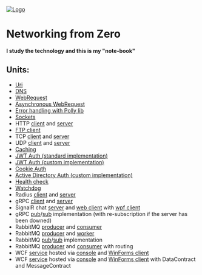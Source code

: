 [![Logo](https://raw.githubusercontent.com/verloka/Networking/master/merch/logo.jpg)](https://github.com/verloka/Networking)

# Networking from Zero
**I study the technology and this is my "note-book"**

## Units:
  - [Uri](https://github.com/verloka/Networking/tree/master/src/URITest/URITest)
  - [DNS](https://github.com/verloka/Networking/tree/master/src/DNSTest/DNSTest)
  - [WebRequest](https://github.com/verloka/Networking/tree/master/src/WebRequestTest/WebRequestTest)
  - [Asynchronous WebRequest](https://github.com/verloka/Networking/tree/master/src/ErrorHandling/ErrorHandling/AsyncRequest.cs)
  - [Error handling with Polly lib](https://github.com/verloka/Networking/tree/master/src/ErrorHandling/ErrorHandling/PollyHandling.cs)
  - [Sockets](https://github.com/verloka/Networking/tree/master/src/Sockets/Sockets)
  - HTTP [client](https://github.com/verloka/Networking/tree/master/src/HTTP/Client/Client) and [server](https://github.com/verloka/Networking/tree/master/src/HTTP/Server/Server)
  - [FTP client](https://github.com/verloka/Networking/tree/master/src/FTPClient/FTPClient)
  - TCP [client](https://github.com/verloka/Networking/tree/master/src/TCPClient/TCPClient) and [server](https://github.com/verloka/Networking/tree/master/src/TCPServer/TCPServer)
  - UDP [client](https://github.com/verloka/Networking/tree/master/src/UDPClient/UDPClient) and [server](https://github.com/verloka/Networking/tree/master/src/UDPServer/UDPServer)
  - [Caching](https://github.com/verloka/Networking/tree/master/src/Caching/Caching)
  - [JWT Auth (standard implementation)](https://github.com/verloka/Networking/tree/master/src/JWTAuthentication/JWTAuthentication)
  - [JWT Auth (custom implementation)](https://github.com/verloka/Networking/tree/master/src/JWTAuthentication2/JWTAuthentication2)
  - [Cookie Auth](https://github.com/verloka/Networking/tree/master/src/CookieAuthentication/TestWebSite)
  - [Active Directory Auth (custom implementation)](https://github.com/verloka/Networking/tree/master/src/ADAuthentication)
  - [Health check](https://github.com/verloka/Networking/tree/master/src/HealthChecksTest/HealthChecksTest)
  - [Watchdog](https://github.com/verloka/Networking/tree/master/src/WatchDog/WatchDog)
  - Radius [client](https://github.com/verloka/Networking/tree/master/src/Radius/Radius/RadiusClient.cs) and [server](https://github.com/verloka/Networking/tree/master/src/Radius/Radius/RadiusServer.cs)
  - gRPC [client](https://github.com/verloka/Networking/tree/master/src/GrpcClient/GrpcClient) and [server](https://github.com/verloka/Networking/tree/master/src/GrpcServer/GrpcServer)
  - SignalR chat [server](https://github.com/verloka/Networking/tree/master/src/SignalRChatServer/SignalRChatServer) and [web client](https://github.com/verloka/Networking/tree/master/src/SignalRChatWebClient/SignalRChatWebClient) with [wpf client](https://github.com/verloka/Networking/tree/master/src/SignalRChatWPFClient/SignalRChatWPFClient)
  - gRPC [pub](https://github.com/verloka/Networking/tree/master/src/GrpcPub)/[sub](https://github.com/verloka/Networking/tree/master/src/GrpcSub) implementation (with re-subscription if the server has been downed)
  - RabbitMQ [producer](https://github.com/verloka/Networking/tree/master/src/RabbitMQ/RabbitProducer) and [consumer](https://github.com/verloka/Networking/tree/master/src/RabbitMQ/RabbitConsumer)
  - RabbitMQ [producer](https://github.com/verloka/Networking/tree/master/src/RabbitMQ/RabbitWorkerProducer) and [worker](https://github.com/verloka/Networking/tree/master/src/RabbitMQ/RabbitWorkerConsumer)
  - RabbitMQ [pub](https://github.com/verloka/Networking/tree/master/src/RabbitMQ/RabbitPub)/[sub](https://github.com/verloka/Networking/tree/master/src/RabbitMQ/RabbitSub) implementation
  - RabbitMQ [producer](https://github.com/verloka/Networking/tree/master/src/RabbitMQ/RabbitRoutingProducer) and [consumer](https://github.com/verloka/Networking/tree/master/src/RabbitMQ/RabbitRoutingConsumer) with routing
  - WCF [service](https://github.com/verloka/Networking/tree/master/src/WCF/WCFSimpleServerAndClients/ServiceInterface) hosted via [console](https://github.com/verloka/Networking/tree/master/src/WCF/WCFSimpleServerAndClients/WCFServiceHost) and [WinForms client](https://github.com/verloka/Networking/tree/master/src/WCF/WCFSimpleServerAndClients/WCFServiceClient)
  - WCF [service](https://github.com/verloka/Networking/tree/master/src/WCF/WCFComplexServerAndClients/ServiceInterface) hosted via [console](https://github.com/verloka/Networking/tree/master/src/WCF/WCFComplexServerAndClients/WCFServiceHost) and [WinForms client](https://github.com/verloka/Networking/tree/master/src/WCF/WCFComplexServerAndClients/WCFServiceClient) with DataContract and MessageContract